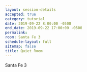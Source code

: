 ```yaml
---
layout: session-details
accepted: true
category: tutorial
date: 2019-09-22 8:00:00 -0500
end_date: 2019-09-22 17:00:00 -0500
permalink:
room: Santa Fe 3
schedule-layout: full
sitemap: false
title: Quiet Room
---
```

Santa Fe 3

